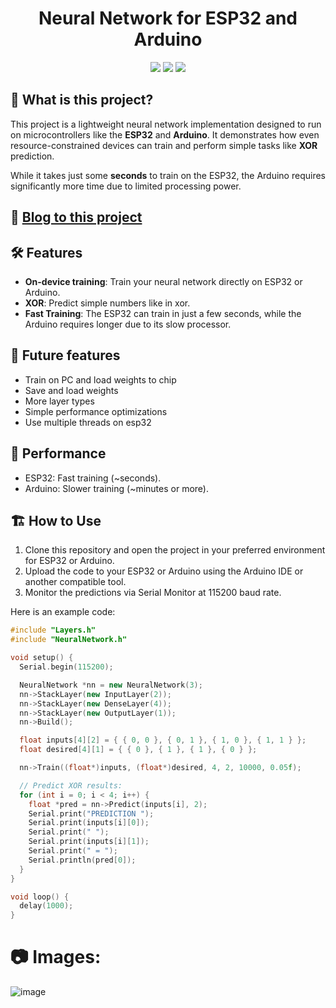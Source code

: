 <!--<p align="center">
    <img src="path_to_your_logo" height="150px" width="auto" alt="Neural Network Logo">
</p>
-->

<h1 align="center">Neural Network for ESP32 and Arduino</h1>
<div align="center">
    <img src="https://img.shields.io/github/stars/FrozenAssassine/NeuralNetworkArduino?style=flat"/>
    <img src="https://img.shields.io/github/issues-pr/FrozenAssassine/NeuralNetworkArduino?style=flat"/>
    <img src="https://img.shields.io/github/repo-size/FrozenAssassine/NeuralNetworkArduino?style=flat"/>
</div>

## 🤔 What is this project?

This project is a lightweight neural network implementation designed to run on microcontrollers like the **ESP32** and **Arduino**. It demonstrates how even resource-constrained devices can train and perform simple tasks like **XOR** prediction.

While it takes just some **seconds** to train on the ESP32, the Arduino requires significantly more time due to limited processing power.

## 📎 [Blog to this project](https://medium.com/@FrozenAssassine/neural-network-from-scratch-on-esp32-2a53a7b65f9f)

## 🛠️ Features
- **On-device training**: Train your neural network directly on ESP32 or Arduino.
- **XOR**: Predict simple numbers like in xor.
- **Fast Training**: The ESP32 can train in just a few seconds, while the Arduino requires longer due to its slow processor.

## 🔮 Future features
- Train on PC and load weights to chip
- Save and load weights
- More layer types
- Simple performance optimizations
- Use multiple threads on esp32

## 🚀 Performance
- ESP32: Fast training (~seconds).
- Arduino: Slower training (~minutes or more).

## 🏗️ How to Use

1. Clone this repository and open the project in your preferred environment for ESP32 or Arduino.
2. Upload the code to your ESP32 or Arduino using the Arduino IDE or another compatible tool.
3. Monitor the predictions via Serial Monitor at 115200 baud rate.

Here is an example code:

```cpp
#include "Layers.h"
#include "NeuralNetwork.h"

void setup() {
  Serial.begin(115200);

  NeuralNetwork *nn = new NeuralNetwork(3);
  nn->StackLayer(new InputLayer(2));
  nn->StackLayer(new DenseLayer(4));
  nn->StackLayer(new OutputLayer(1));
  nn->Build();

  float inputs[4][2] = { { 0, 0 }, { 0, 1 }, { 1, 0 }, { 1, 1 } };
  float desired[4][1] = { { 0 }, { 1 }, { 1 }, { 0 } };

  nn->Train((float*)inputs, (float*)desired, 4, 2, 10000, 0.05f);

  // Predict XOR results:
  for (int i = 0; i < 4; i++) {
    float *pred = nn->Predict(inputs[i], 2);
    Serial.print("PREDICTION ");
    Serial.print(inputs[i][0]);
    Serial.print(" ");
    Serial.print(inputs[i][1]);
    Serial.print(" = ");
    Serial.println(pred[0]);
  }
}

void loop() {
  delay(1000);
}
```

# 📷 Images:
![image](https://github.com/user-attachments/assets/a84f9521-d4cc-482d-92d5-03c0d8f58a3d)

